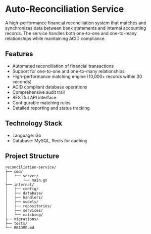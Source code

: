 # Auto-Reconciliation Service

A high-performance financial reconciliation system that matches and synchronizes data between bank statements and internal accounting records. The service handles both one-to-one and one-to-many relationships while maintaining ACID compliance.

## Features

- Automated reconciliation of financial transactions
- Support for one-to-one and one-to-many relationships
- High-performance matching engine (10,000+ records within 30 seconds)
- ACID compliant database operations
- Comprehensive audit trail
- RESTful API interface
- Configurable matching rules
- Detailed reporting and status tracking

## Technology Stack

- Language: Go
- Database: MySQL, Redis for caching

## Project Structure

```
reconciliation-service/
├── cmd/
│   └── server/
│       └── main.go          
├── internal/
│   ├── config/              
│   ├── database/            
│   ├── handlers/            
│   ├── models/              
│   ├── repositories/       
│   ├── services/           
│   └── matching/           
├── migrations/             
├── tests/                 
└── README.md
```